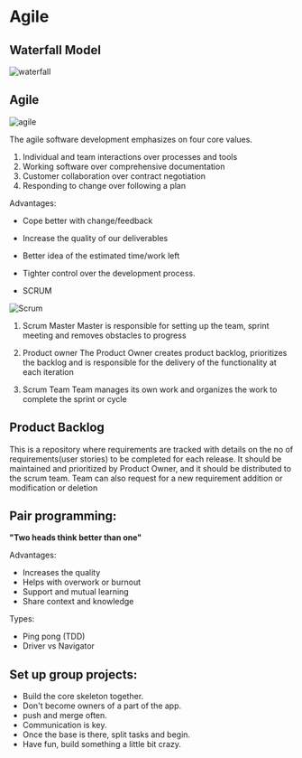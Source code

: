 # Agile

## Waterfall Model

![waterfall](https://upload.wikimedia.org/wikipedia/commons/thumb/e/e2/Waterfall_model.svg/1200px-Waterfall_model.svg.png)

## Agile
![agile](https://cdn.business2community.com/wp-content/uploads/2021/04/Agile-Methodology.jpg)


The agile software development emphasizes on four core values.

1. Individual and team interactions over processes and tools
2. Working software over comprehensive documentation
3. Customer collaboration over contract negotiation
4. Responding to change over following a plan


Advantages:
- Cope better with change/feedback
- Increase the quality of our deliverables
- Better idea of the estimated time/work left
- Tighter control over the development process. 


- SCRUM

![Scrum](https://www.guru99.com/images/11-2014/agile_Processesv1_4.png)

1. Scrum Master
Master is responsible for setting up the team, sprint meeting and removes obstacles to progress

2. Product owner
The Product Owner creates product backlog, prioritizes the backlog and is responsible for the delivery of the functionality at each iteration

3. Scrum Team
Team manages its own work and organizes the work to complete the sprint or cycle


## Product Backlog

This is a repository where requirements are tracked with details on the no of requirements(user stories) to be completed for each release. It should be maintained and prioritized by Product Owner, and it should be distributed to the scrum team. Team can also request for a new requirement addition or modification or deletion



## Pair programming:

**"Two heads think better than one"**

Advantages:
- Increases the quality
- Helps with overwork or burnout
- Support and mutual learning
- Share context and knowledge


Types:
- Ping pong (TDD)
- Driver vs Navigator


## Set up group projects:

- Build the core skeleton together.
- Don't become owners of a part of the app.
- push and merge often.
- Communication is key.
- Once the base is there, split tasks and begin.
- Have fun, build something a little bit crazy.
